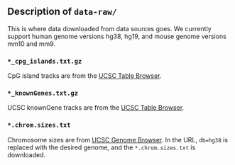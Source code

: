 ## Description of `data-raw/`

This is where data downloaded from data sources goes. We currently support human genome versions hg38, hg19, and mouse genome versions mm10 and mm9.

### `*_cpg_islands.txt.gz`
CpG island tracks are from the [UCSC Table Browser](https://genome.ucsc.edu/cgi-bin/hgTables).

### `*_knownGenes.txt.gz`
UCSC knownGene tracks are from the [UCSC Table Browser](https://genome.ucsc.edu/cgi-bin/hgTables).

### `*.chrom.sizes.txt`
Chromosome sizes are from [UCSC Genome Browser](http://genome.ucsc.edu/cgi-bin/hgTracks?db=hg38&chromInfoPage=). In the URL, `db=hg38` is replaced with the desired genome, and the `*.chrom.sizes.txt` is downloaded.
